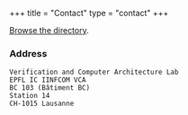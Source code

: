 +++
title = "Contact"
type = "contact"
+++

[Browse the directory](https://search.epfl.ch/?filter=unit&q=VCA).

### Address

```
Verification and Computer Architecture Lab
EPFL IC IINFCOM VCA
BC 103 (Bâtiment BC)
Station 14
CH-1015 Lausanne
```
